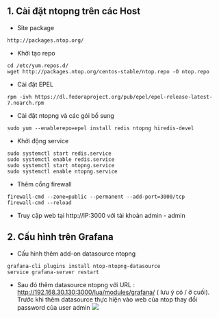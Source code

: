 

## 1. Cài đặt ntopng trên các Host 

- Site package 
```
http://packages.ntop.org/
```

- Khởi tạo repo 
```
cd /etc/yum.repos.d/
wget http://packages.ntop.org/centos-stable/ntop.repo -O ntop.repo

```

- Cài đặt EPEL 
```
rpm -ivh https://dl.fedoraproject.org/pub/epel/epel-release-latest-7.noarch.rpm

```

- Cài đặt ntopng và các gói bổ sung 
```
sudo yum --enablerepo=epel install redis ntopng hiredis-devel
```

- Khởi động service 
```
sudo systemctl start redis.service
sudo systemctl enable redis.service
sudo systemctl start ntopng.service
sudo systemctl enable ntopng.service
```


- Thêm cổng firewall
```
firewall-cmd --zone=public --permanent --add-port=3000/tcp
firewall-cmd --reload
```

- Truy cập web tại http://IP:3000 với tài khoản admin - admin 


## 2. Cấu hình trên Grafana

- Cấu hình thêm add-on datasource ntopng
```
grafana-cli plugins install ntop-ntopng-datasource
service grafana-server restart
```

- Sau đó thêm datasource ntopng với URL : http://192.168.30.130:3000/lua/modules/grafana/ ( lưu ý có  / ở cuối). Trước khi thêm datasource thực hiện vào web của ntop thay đổi password của user admin
![](https://i.imgur.com/GN3BLyF.png)